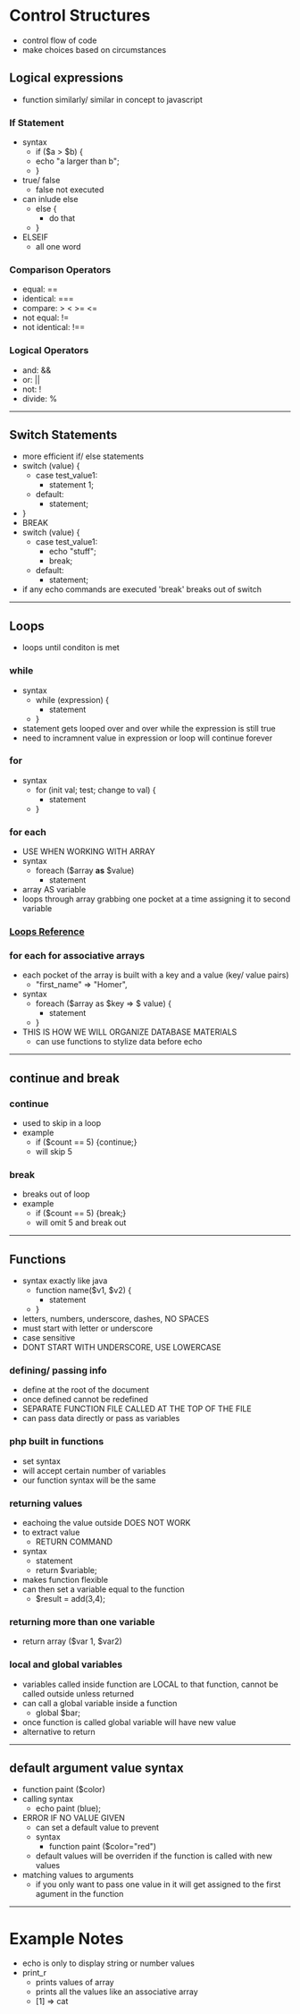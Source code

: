 # Control Structures
- control flow of code
- make choices based on circumstances
## Logical expressions
- function similarly/ similar in concept to javascript
### If Statement
- syntax  
    - if ($a > $b) {
    - echo "a larger than b";
    - }
- true/ false
    - false not executed
- can inlude else
    - else {
        - do that
    - }
- ELSEIF
    - all one word
### Comparison Operators
- equal: ==
- identical: ===
- compare: > < >= <=
- not equal: !=
- not identical: !==
### Logical Operators
- and: &&
- or: ||
- not: !
- divide: %
---
## Switch Statements
- more efficient if/ else statements
- switch (value) {
    - case test_value1:
        - statement 1;
    - default:
        - statement;
- }
- BREAK
-  switch (value) {
    - case test_value1:
        - echo "stuff";
        - break;
    - default:
        - statement;
- if any echo commands are executed 'break' breaks out of switch
---
## Loops
- loops until conditon is met
### while
- syntax
    - while (expression) {
        - statement
    - }
- statement gets looped over and over while the expression is still true
- need to incramnent value in expression or loop will continue forever
### for
- syntax
    - for (init val; test; change to val) {
        - statement
    - }
### for each
- USE WHEN WORKING WITH ARRAY
- syntax
    - foreach ($array <b>as</b> $value)
        - statement
- array AS variable
- loops through array grabbing one pocket at a time assigning it to second variable
### <a href="https://github.com/philsinatra/IDM232/blob/master/instructor_materials/IDM232-03-control_structures.md">Loops Reference</a>
### for each for associative arrays
- each pocket of the array is built with a key and a value (key/ value pairs)
    - "first_name" => "Homer",
- syntax
    - foreach ($array as $key => $ value) {
        - statement
    - }
- THIS IS HOW WE WILL ORGANIZE DATABASE MATERIALS
    - can use functions to stylize data before echo
---
## continue and break
### continue
- used to skip in a loop
- example
    - if ($count == 5) {continue;}
    - will skip 5
### break
- breaks out of loop
- example
    - if ($count == 5) {break;}
    - will omit 5 and break out
---
## Functions
- syntax exactly like java
    - function name($v1, $v2) {
        - statement
    - }
- letters, numbers, underscore, dashes, NO SPACES
- must start with letter or underscore
- case sensitive
- DONT START WITH UNDERSCORE, USE LOWERCASE
### defining/ passing info
- define at the root of the document
- once defined cannot be redefined
- SEPARATE FUNCTION FILE CALLED AT THE TOP OF THE FILE
- can pass data directly or pass as variables
### php built in functions
- set syntax
- will accept certain number of variables
- our function syntax will be the same
### returning values 
- eachoing the value outside DOES NOT WORK
- to extract value
    - RETURN COMMAND
- syntax
    - statement
    - return $variable;
- makes function flexible
- can then set a variable equal to the function
    - $result = add(3,4);
### returning more than one variable
- return array ($var 1, $var2)
### local and global variables
- variables called inside function are LOCAL to that function, cannot be called outside unless returned
- can call a global variable inside a function
    - global $bar;
- once function is called global variable will have new value
- alternative to return
---
## default argument value syntax
- function paint ($color)
- calling syntax
    - echo paint (blue);
- ERROR IF NO VALUE GIVEN
    - can set a default value to prevent
    - syntax
        - function paint ($color="red")
    - default values will be overriden if the function is called with new values
- matching values to arguments
    - if you only want to pass one value in it will get assigned to the first agument in the function
---
# Example Notes
- echo is only to display string or number values
- print_r 
    - prints values of array
    - prints all the values like an associative array
    - [1] => cat
    
